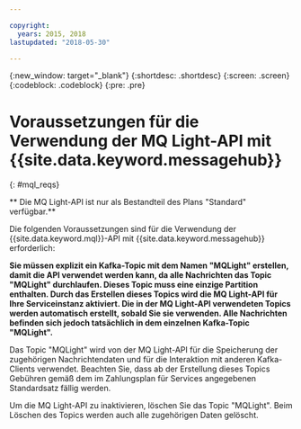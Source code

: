 ```yaml
---

copyright:
  years: 2015, 2018
lastupdated: "2018-05-30"

---
```


{:new_window: target="_blank"}
{:shortdesc: .shortdesc}
{:screen: .screen}
{:codeblock: .codeblock}
{:pre: .pre}

# Voraussetzungen für die Verwendung der MQ Light-API mit {{site.data.keyword.messagehub}}
{: #mql_reqs}

** Die MQ Light-API ist nur als Bestandteil des Plans "Standard" verfügbar.**
<br/>

Die folgenden Voraussetzungen sind für die Verwendung der {{site.data.keyword.mql}}-API mit {{site.data.keyword.messagehub}} erforderlich: 

**Sie müssen explizit ein Kafka-Topic mit dem Namen "MQLight" erstellen, damit die API verwendet werden kann, da alle Nachrichten das Topic "MQLight" durchlaufen. Dieses Topic muss eine einzige Partition enthalten. Durch das Erstellen dieses Topics wird die MQ Light-API für Ihre Serviceinstanz aktiviert. Die in der MQ Light-API verwendeten Topics werden automatisch erstellt, sobald Sie sie verwenden. Alle Nachrichten befinden sich jedoch tatsächlich in dem einzelnen Kafka-Topic "MQLight".** 

Das Topic "MQLight" wird von der MQ Light-API für die Speicherung der zugehörigen Nachrichtendaten und für die Interaktion mit anderen Kafka-Clients verwendet. Beachten Sie, dass ab der Erstellung dieses Topics
Gebühren gemäß dem im Zahlungsplan für Services angegebenen Standardsatz fällig werden.

Um die MQ Light-API zu inaktivieren, löschen Sie das Topic "MQLight". Beim Löschen des Topics werden auch alle zugehörigen Daten gelöscht.
